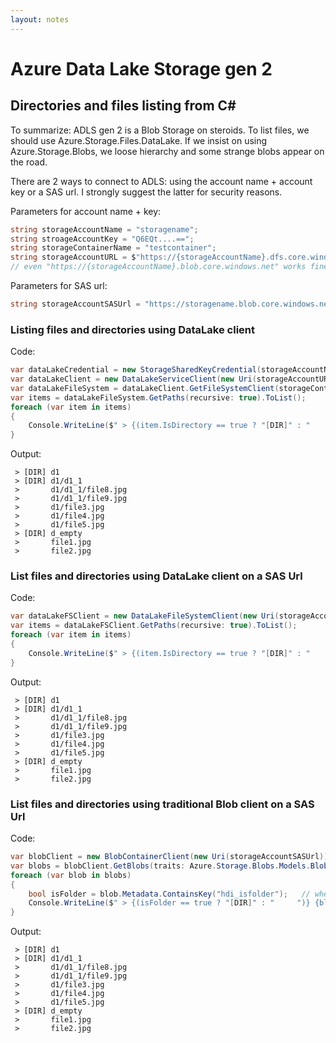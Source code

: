 ```yaml
---
layout: notes
---
```


# Azure Data Lake Storage gen 2

## Directories and files listing from C#

To summarize: ADLS gen 2 is a Blob Storage on steroids. To list files, we should use Azure.Storage.Files.DataLake. If we insist on using Azure.Storage.Blobs, we loose hierarchy and some strange blobs appear on the road. 

There are 2 ways to connect to ADLS: using the account name + account key or a SAS url. I strongly suggest the latter for security reasons.

Parameters for account name + key:
```csharp
string storageAccountName = "storagename";  
string stroageAccountKey = "Q6EQt....==";  
string storageContainerName = "testcontainer";
string storageAccountURL = $"https://{storageAccountName}.dfs.core.windows.net";    
// even "https://{storageAccountName}.blob.core.windows.net" works fine
```

Parameters for SAS url:
```csharp
string storageAccountSASUrl = "https://storagename.blob.core.windows.net/testcontainer?sp=racwdlmeop&st=...&spr=https&...sr=c&sig=leA....";
```

### Listing files and directories using DataLake client

Code:

```csharp                
var dataLakeCredential = new StorageSharedKeyCredential(storageAccountName, troageAccountKey);
var dataLakeClient = new DataLakeServiceClient(new Uri(storageAccountURL), ataLakeCredential);
var dataLakeFileSystem = dataLakeClient.GetFileSystemClient(storageContainerName);
var items = dataLakeFileSystem.GetPaths(recursive: true).ToList();
foreach (var item in items)
{
    Console.WriteLine($" > {(item.IsDirectory == true ? "[DIR]" : "     ")} {item.Name}");
}
```

Output:

```
 > [DIR] d1
 > [DIR] d1/d1_1
 >       d1/d1_1/file8.jpg
 >       d1/d1_1/file9.jpg
 >       d1/file3.jpg
 >       d1/file4.jpg
 >       d1/file5.jpg
 > [DIR] d_empty
 >       file1.jpg
 >       file2.jpg
```

### List files and directories using DataLake client on a SAS Url

Code:

```csharp 
var dataLakeFSClient = new DataLakeFileSystemClient(new Uri(storageAccountSASUrl));
var items = dataLakeFSClient.GetPaths(recursive: true).ToList();
foreach (var item in items)
{
    Console.WriteLine($" > {(item.IsDirectory == true ? "[DIR]" : "     ")} {item.Name}");
}
```

Output:

```
 > [DIR] d1
 > [DIR] d1/d1_1
 >       d1/d1_1/file8.jpg
 >       d1/d1_1/file9.jpg
 >       d1/file3.jpg
 >       d1/file4.jpg
 >       d1/file5.jpg
 > [DIR] d_empty
 >       file1.jpg
 >       file2.jpg
```

### List files and directories using traditional Blob client on a SAS Url

Code:

```csharp 
var blobClient = new BlobContainerClient(new Uri(storageAccountSASUrl));
var blobs = blobClient.GetBlobs(traits: Azure.Storage.Blobs.Models.BlobTraits.Metadata).ToList();
foreach (var blob in blobs)
{                    
    bool isFolder = blob.Metadata.ContainsKey("hdi_isfolder");   // when key is present, the value is always true"
    Console.WriteLine($" > {(isFolder == true ? "[DIR]" : "     ")} {blob.Name}");
}
```

Output:

```
 > [DIR] d1
 > [DIR] d1/d1_1
 >       d1/d1_1/file8.jpg
 >       d1/d1_1/file9.jpg
 >       d1/file3.jpg
 >       d1/file4.jpg
 >       d1/file5.jpg
 > [DIR] d_empty
 >       file1.jpg
 >       file2.jpg
```
